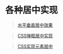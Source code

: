 # 各种居中实现

> [水平垂直居中效果](知识笔记/大前端/基础/HTML+CSS/CSS/布局/居中效果/水平垂直居中效果/居中效果.md)

> [CSS弹框居中实现](知识笔记/大前端/基础/HTML+CSS/CSS/布局/居中效果/认识CSS布局/CSS弹框居中实现.md)

> [CSS实现元素居中](知识笔记/大前端/基础/HTML+CSS/CSS/布局/居中效果/认识CSS布局/CSS实现元素居中.md)
